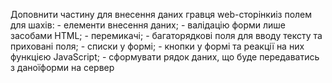 Доповнити частину для внесення даних гравця web-сторінкиіз полем для шахів:
    - елементи внесення даних;
    - валідацію форми лише засобами HTML;
    - перемикачі;
    - багаторядкові поля для вводу тексту та приховані поля;
    - списки у формі;
    - кнопки у формі та реакції на них функцією JavaScript;
    - сформувати рядок даних, що буде передаватись з даноїформи на сервер